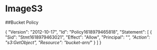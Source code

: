 # ImageS3

##Bucket Policy

{
    "Version": "2012-10-17",
    "Id": "Policy1618979465818",
    "Statement": [
        {
            "Sid": "Stmt1618979463021",
            "Effect": "Allow",
            "Principal": "*",
            "Action": "s3:GetObject",
            "Resource": "bucket-arn/*"
        }
    ]
}